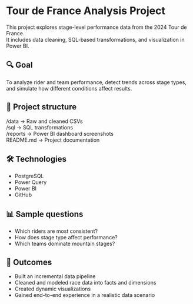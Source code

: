 # Tour de France Analysis Project

This project explores stage-level performance data from the 2024 Tour de France.  
It includes data cleaning, SQL-based transformations, and visualization in Power BI.  

## 🔍 Goal

To analyze rider and team performance, detect trends across stage types, and simulate how different conditions affect results.

## 📁 Project structure

/data           → Raw and cleaned CSVs  
/sql            → SQL transformations  
/reports        → Power BI dashboard screenshots  
README.md       → Project documentation  


## 🛠️ Technologies

- PostgreSQL
- Power Query
- Power BI
- GitHub

## 📊 Sample questions

- Which riders are most consistent?
- How does stage type affect performance?
- Which teams dominate mountain stages?

## 🧠 Outcomes

- Built an incremental data pipeline
- Cleaned and modeled race data into facts and dimensions
- Created dynamic visualizations
- Gained end-to-end experience in a realistic data scenario

